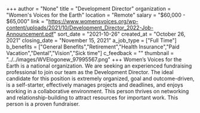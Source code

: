 +++
author = "None"
title = "Development Director"
organization = "Women's Voices for the Earth"
location = "Remote"
salary = "$60,000 - $65,000"
link = "https://www.womensvoices.org/wp-content/uploads/2021/10/Development_Director_2022-Job-Announcement.pdf"
sort_date = "2021-10-26"
created_at = "October 26, 2021"
closing_date = "November 15, 2021"
a_job_type = ["Full Time"]
b_benefits = ["General Benefits","Retirement","Health Insurance","Paid Vacation","Dental","Vision","Sick time"]
c_feedback = ""
thumbnail = "../../images/WVElogonew_97995567.png"
+++
Women’s Voices for the Earth is a national organization. We are seeking an experienced fundraising professional to join our team as the Development Director. The ideal candidate for this position is extremely organized, goal and outcome-driven, is a self-starter, effectively manages projects and deadlines, and enjoys working in a collaborative environment. This person thrives on networking and relationship-building to attract resources for important work. This person is a
proven fundraiser.
